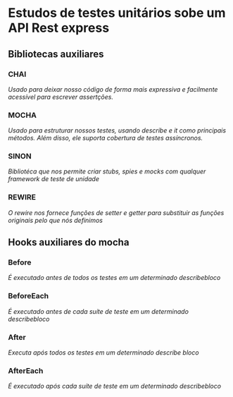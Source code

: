 # Estudos de testes unitários sobe um API Rest express

## Bibliotecas auxiliares

### CHAI
*Usado para deixar nosso código de forma mais expressiva e facilmente acessível para escrever assertções.*

### MOCHA
*Usado para estruturar nossos testes, usando describe e it como principais métodos. Além disso, ele suporta cobertura de testes assíncronos.*

### SINON 
*Bibliotéca que nos permite criar stubs, spies e mocks com qualquer framework de teste de unidade*

### REWIRE
*O rewire nos fornece funções de setter e getter para substituir as funções originais pelo que nós definimos*


## Hooks auxiliares do mocha

### Before

*É executado antes de todos os testes em um determinado describebloco*

### BeforeEach

*É executado antes de cada suíte de teste em um determinado describebloco*

### After

*Executa após todos os testes em um determinado describe bloco*

### AfterEach

*É executado após cada suíte de teste em um determinado describebloco*